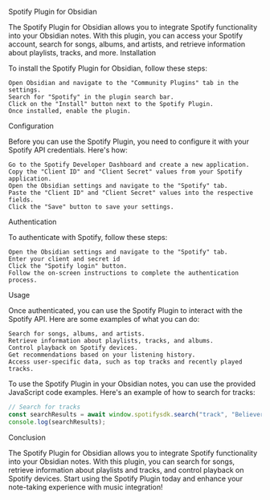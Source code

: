 Spotify Plugin for Obsidian

The Spotify Plugin for Obsidian allows you to integrate Spotify functionality into your Obsidian notes. With this plugin, you can access your Spotify account, search for songs, albums, and artists, and retrieve information about playlists, tracks, and more.
Installation

To install the Spotify Plugin for Obsidian, follow these steps:

    Open Obsidian and navigate to the "Community Plugins" tab in the settings.
    Search for "Spotify" in the plugin search bar.
    Click on the "Install" button next to the Spotify Plugin.
    Once installed, enable the plugin.

Configuration

Before you can use the Spotify Plugin, you need to configure it with your Spotify API credentials. Here's how:

    Go to the Spotify Developer Dashboard and create a new application.
    Copy the "Client ID" and "Client Secret" values from your Spotify application.
    Open the Obsidian settings and navigate to the "Spotify" tab.
    Paste the "Client ID" and "Client Secret" values into the respective fields.
    Click the "Save" button to save your settings.

Authentication



To authenticate with Spotify, follow these steps:

    Open the Obsidian settings and navigate to the "Spotify" tab.
    Enter your client and secret id
    Click the "Spotify login" button.
    Follow the on-screen instructions to complete the authentication process.

Usage

Once authenticated, you can use the Spotify Plugin to interact with the Spotify API. Here are some examples of what you can do:

    Search for songs, albums, and artists.
    Retrieve information about playlists, tracks, and albums.
    Control playback on Spotify devices.
    Get recommendations based on your listening history.
    Access user-specific data, such as top tracks and recently played tracks.

To use the Spotify Plugin in your Obsidian notes, you can use the provided JavaScript code examples. Here's an example of how to search for tracks:


```js
// Search for tracks
const searchResults = await window.spotifysdk.search("track", "Believer");
console.log(searchResults);
```

Conclusion

The Spotify Plugin for Obsidian allows you to integrate Spotify functionality into your Obsidian notes. With this plugin, you can search for songs, retrieve information about playlists and tracks, and control playback on Spotify devices. Start using the Spotify Plugin today and enhance your note-taking experience with music integration!
